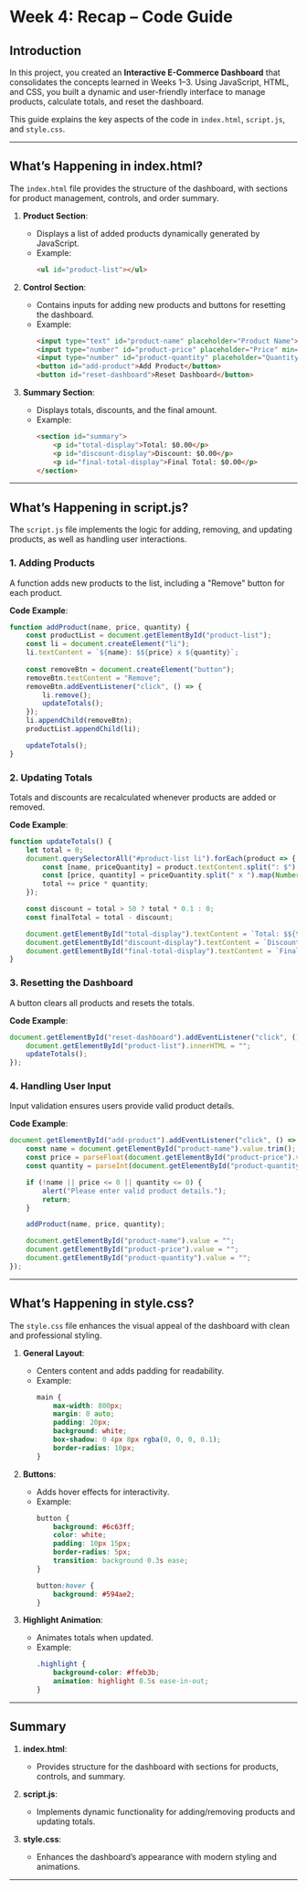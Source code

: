 
# **Week 4: Recap – Code Guide**

## **Introduction**
In this project, you created an **Interactive E-Commerce Dashboard** that consolidates the concepts learned in Weeks 1–3. Using JavaScript, HTML, and CSS, you built a dynamic and user-friendly interface to manage products, calculate totals, and reset the dashboard.

This guide explains the key aspects of the code in `index.html`, `script.js`, and `style.css`.

---

## **What’s Happening in index.html?**
The `index.html` file provides the structure of the dashboard, with sections for product management, controls, and order summary.

1. **Product Section**:
   - Displays a list of added products dynamically generated by JavaScript.
   - Example:
     ```html
     <ul id="product-list"></ul>
     ```

2. **Control Section**:
   - Contains inputs for adding new products and buttons for resetting the dashboard.
   - Example:
     ```html
     <input type="text" id="product-name" placeholder="Product Name">
     <input type="number" id="product-price" placeholder="Price" min="0">
     <input type="number" id="product-quantity" placeholder="Quantity" min="0">
     <button id="add-product">Add Product</button>
     <button id="reset-dashboard">Reset Dashboard</button>
     ```

3. **Summary Section**:
   - Displays totals, discounts, and the final amount.
   - Example:
     ```html
     <section id="summary">
         <p id="total-display">Total: $0.00</p>
         <p id="discount-display">Discount: $0.00</p>
         <p id="final-total-display">Final Total: $0.00</p>
     </section>
     ```

---

## **What’s Happening in script.js?**
The `script.js` file implements the logic for adding, removing, and updating products, as well as handling user interactions.

### **1. Adding Products**
A function adds new products to the list, including a "Remove" button for each product.

**Code Example**:
```javascript
function addProduct(name, price, quantity) {
    const productList = document.getElementById("product-list");
    const li = document.createElement("li");
    li.textContent = `${name}: $${price} x ${quantity}`;
    
    const removeBtn = document.createElement("button");
    removeBtn.textContent = "Remove";
    removeBtn.addEventListener("click", () => {
        li.remove();
        updateTotals();
    });
    li.appendChild(removeBtn);
    productList.appendChild(li);

    updateTotals();
}
```

### **2. Updating Totals**
Totals and discounts are recalculated whenever products are added or removed.

**Code Example**:
```javascript
function updateTotals() {
    let total = 0;
    document.querySelectorAll("#product-list li").forEach(product => {
        const [name, priceQuantity] = product.textContent.split(": $");
        const [price, quantity] = priceQuantity.split(" x ").map(Number);
        total += price * quantity;
    });

    const discount = total > 50 ? total * 0.1 : 0;
    const finalTotal = total - discount;

    document.getElementById("total-display").textContent = `Total: $${total.toFixed(2)}`;
    document.getElementById("discount-display").textContent = `Discount: $${discount.toFixed(2)}`;
    document.getElementById("final-total-display").textContent = `Final Total: $${finalTotal.toFixed(2)}`;
}
```

### **3. Resetting the Dashboard**
A button clears all products and resets the totals.

**Code Example**:
```javascript
document.getElementById("reset-dashboard").addEventListener("click", () => {
    document.getElementById("product-list").innerHTML = "";
    updateTotals();
});
```

### **4. Handling User Input**
Input validation ensures users provide valid product details.

**Code Example**:
```javascript
document.getElementById("add-product").addEventListener("click", () => {
    const name = document.getElementById("product-name").value.trim();
    const price = parseFloat(document.getElementById("product-price").value);
    const quantity = parseInt(document.getElementById("product-quantity").value);

    if (!name || price <= 0 || quantity <= 0) {
        alert("Please enter valid product details.");
        return;
    }

    addProduct(name, price, quantity);

    document.getElementById("product-name").value = "";
    document.getElementById("product-price").value = "";
    document.getElementById("product-quantity").value = "";
});
```

---

## **What’s Happening in style.css?**
The `style.css` file enhances the visual appeal of the dashboard with clean and professional styling.

1. **General Layout**:
   - Centers content and adds padding for readability.
   - Example:
     ```css
     main {
         max-width: 800px;
         margin: 0 auto;
         padding: 20px;
         background: white;
         box-shadow: 0 4px 8px rgba(0, 0, 0, 0.1);
         border-radius: 10px;
     }
     ```

2. **Buttons**:
   - Adds hover effects for interactivity.
   - Example:
     ```css
     button {
         background: #6c63ff;
         color: white;
         padding: 10px 15px;
         border-radius: 5px;
         transition: background 0.3s ease;
     }

     button:hover {
         background: #594ae2;
     }
     ```

3. **Highlight Animation**:
   - Animates totals when updated.
   - Example:
     ```css
     .highlight {
         background-color: #ffeb3b;
         animation: highlight 0.5s ease-in-out;
     }
     ```

---

## **Summary**
1. **index.html**:
   - Provides structure for the dashboard with sections for products, controls, and summary.

2. **script.js**:
   - Implements dynamic functionality for adding/removing products and updating totals.

3. **style.css**:
   - Enhances the dashboard’s appearance with modern styling and animations.

---
